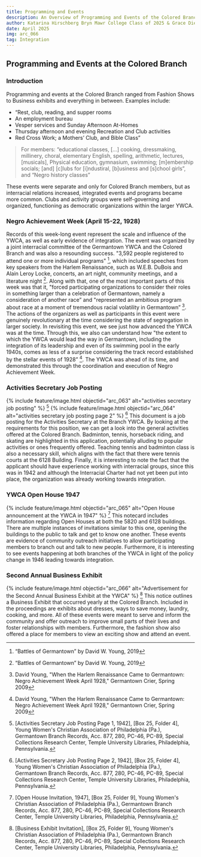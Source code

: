 ```yaml
---
title: Programming and Events
description: An Overview of Programming and Events of the Colored Branch
author: Katarina Hirschberg Bryn Mawr College Class of 2025 & Grace Diehl Bryn Mawr College Class of 2027
date: April 2025
img: arc_066
tag: Integration
---
```


## Programming and Events at the Colored Branch
### Introduction
Programming and events at the Colored Branch ranged from Fashion Shows to Business exhibits and everything in between. 
Examples include:

> 
- “Rest, club, reading, and supper rooms
- An employment bureau
- Vesper services and Sunday Afternoon At-Homes
- Thursday afternoon and evening Recreation and Club activities
- Red Cross Work; a Mothers’ Club, and Bible Class”  

> For members: “educational classes, [...] cooking, dressmaking, millinery, choral, elementary English, spelling, arithmetic, lectures, [musicals], Physical education, gymnasium, swimming; [m]embership socials; [and] [c]lubs for [i]ndustiral, [b]usiness and [s]chool girls”, and “Negro history classes”

These events were separate and only for Colored Branch members, but as interracial relations increased, integrated events and programs became more common. Clubs and activity groups were self-governing and organized, functioning as democratic organizations within the larger YWCA. 

### Negro Achievement Week (April 15-22, 1928)
Records of this week-long event represent the scale and influence of the YWCA, as well as early evidence of integration. The event was organized by a joint interracial committee of the Germantown YWCA and the Colored Branch and  was also a resounding success. "3,592 people registered to attend one or more individual programs" [^fn6], which included speeches from  key speakers from the Harlem Renaissance, such as W.E.B. DuBois and Alain Leroy Locke, concerts, an art night, community meetings, and a literature night [^fn6]. Along with that, one of the most important parts of this week was that it, "forced participating organizations to consider their roles in something larger than a celebration of Germantown, namely a consideration of another race” and "represented an ambitious program about race at a moment of tremendous racial volatility in Germantown” [^fn1]. The actions of the organizers as well as participants in this event were genuinely revolutionary at the time considering the state of segregation in larger society. In revisiting this event, we see just how advanced the YWCA was at the time. Through this, we also can understand how "the extent to which the YWCA would lead the way in Germantown, including the integration of its leadership and even of its swimming pool in the early 1940s, comes as less of a surprise considering the track record established by the stellar events of 1928” [^fn1]. The YWCA was ahead of its time, and demonstrated this through  the coordination and execution of Negro Achievement Week.


### Activities Secretary Job Posting
{% include feature/image.html objectid="arc_063" alt="activities secretary job posting" %} [^fn2]
{% include feature/image.html objectid="arc_064" alt="activities secretary job posting page 2" %} [^fn3]
This document is a job posting for the Activities Secretary at the Branch YWCA. By looking at the requirements for this position, we can get a look into the general activities offered at the Colored Branch. Badminton, tennis, horseback riding, and skating are highlighted in this application, potentially alluding to popular activities or ones frequently offered. Teaching tennis and badminton class is also a necessary skill, which aligns with the fact that there were tennis courts at the 6128 Building. Finally, it is interesting to note the fact that the applicant should have experience working with interracial groups, since this was in 1942 and although the Interracial Charter had not yet been put into place, the organization was already working towards integration.  

### YWCA Open House 1947
{% include feature/image.html objectid="arc_065" alt="Open House announcement at the YWCA in 1947" %} [^fn4]
This notecard includes information regarding Open Houses at both the 5820 and 6128 buildings. There are multiple instances of invitations similar to this one, opening the buildings to the public to talk and get to know one another. These events are evidence of community outreach initiatives to allow participating members to branch out and talk to new people. Furthermore, it is interesting to see events happening at both branches of the YWCA in light of the policy change in 1946 leading towards integration.  

### Second Annual Business Exhibit
{% include feature/image.html objectid="arc_066" alt="Advertisement for the Second Annual Business Exhibit at the YWCA" %} [^fn5]
This notice outlines a Business Exhibit that occurred yearly at the Colored Branch. Included in the proceedings are exhibits about dresses, ways to save money, laundry, cooking, and more. All of these events were meant to serve and inform the community and offer outreach to improve small parts of their lives and foster relationships with members. Furthermore, the fashion show also offered a place for members to view an exciting show and attend an event. 

[^fn1]: David Young, "When the Harlem Renaissance Came to Germantown: Negro Achievement Week April 1928," Germantown Crier, Spring 2009
[^fn2]: [Activities Secretary Job Posting Page 1, 1942], [Box 25, Folder 4], Young Women's Christian Association of Philadelphia (Pa.), Germantown Branch Records, Acc. 877, 280, PC-46, PC-89, Special Collections Research Center, Temple University Libraries, Philadelphia, Pennsylvania.
[^fn3]: [Activities Secretary Job Posting Page 2, 1942], [Box 25, Folder 4], Young Women's Christian Association of Philadelphia (Pa.), Germantown Branch Records, Acc. 877, 280, PC-46, PC-89, Special Collections Research Center, Temple University Libraries, Philadelphia, Pennsylvania.
[^fn4]: [Open House Invitation, 1947], [Box 25, Folder 9], Young Women's Christian Association of Philadelphia (Pa.), Germantown Branch Records, Acc. 877, 280, PC-46, PC-89, Special Collections Research Center, Temple University Libraries, Philadelphia, Pennsylvania.
[^fn5]: [Business Exhibit Invitation], [Box 25, Folder 9], Young Women's Christian Association of Philadelphia (Pa.), Germantown Branch Records, Acc. 877, 280, PC-46, PC-89, Special Collections Research Center, Temple University Libraries, Philadelphia, Pennsylvania.
[^fn6]: “Battles of Germantown” by David W. Young, 2019
